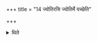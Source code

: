 +++
title = "14 ज्योतिरसि ज्योतिर्मे यच्छेति"

+++

<details><summary>थिते</summary>

14. With jyotirasi jyotirme yaccha (he places) the golden brick.  

[^1]: Cp. XVI.23.8 and the notes on it.   
</details>
